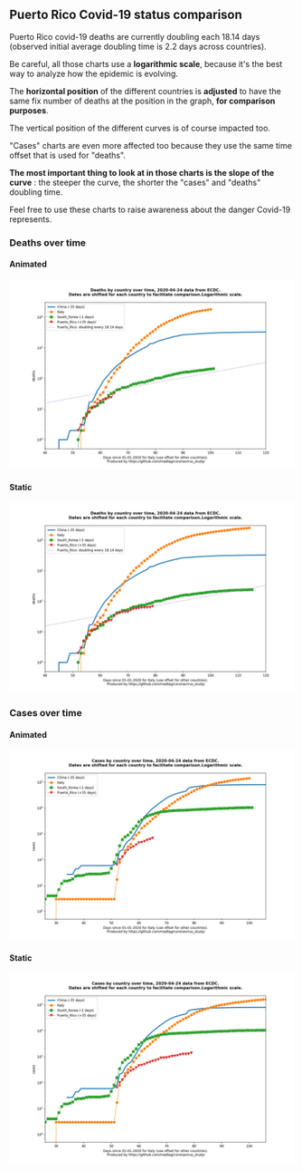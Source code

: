 ## Puerto Rico Covid-19 status comparison 

Puerto Rico covid-19 deaths are currently doubling each 18.14 days (observed initial average doubling time is 2.2 days across countries).



Be careful, all those charts use a **logarithmic scale**, because it's the best way to analyze how the epidemic is evolving.
 
The **horizontal position** of the different countries is **adjusted** to have the same fix number of deaths at the position in the graph, **for comparison purposes**.

The vertical position of the different curves is of course impacted too.

"Cases" charts are even more affected too because they use the same time offset that is used for "deaths".

**The most important thing to look at in those charts is the slope of the curve** : the steeper the curve, the shorter the "cases" and "deaths" doubling time.

Feel free to use these charts to raise awareness about the danger Covid-19 represents. 


 
### Deaths over time
 
#### Animated
![Puerto Rico covid-19 deaths animated chart](https://raw.githubusercontent.com/madlag/coronavirus_study/master/notebooks/graphs/2020-04-24/countries/Puerto_Rico/2020-04-24_Puerto_Rico_deaths.gif "Puerto Rico covid-19 deaths animated chart")   
 
#### Static
![Puerto Rico covid-19 deaths static chart](https://raw.githubusercontent.com/madlag/coronavirus_study/master/notebooks/graphs/2020-04-24/countries/Puerto_Rico/2020-04-24_Puerto_Rico_deaths.png "Puerto Rico covid-19 deaths static chart")   

 
### Cases over time
 
#### Animated
![Puerto Rico covid-19 cases animated chart](https://raw.githubusercontent.com/madlag/coronavirus_study/master/notebooks/graphs/2020-04-24/countries/Puerto_Rico/2020-04-24_Puerto_Rico_cases.gif "Puerto Rico covid-19 cases animated chart")   
 
#### Static
![Puerto Rico covid-19 cases static chart](https://raw.githubusercontent.com/madlag/coronavirus_study/master/notebooks/graphs/2020-04-24/countries/Puerto_Rico/2020-04-24_Puerto_Rico_cases.png "Puerto Rico covid-19 cases static chart")   

